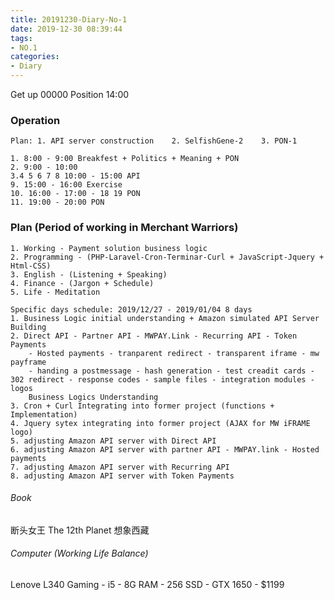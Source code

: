 ```yaml
---
title: 20191230-Diary-No-1
date: 2019-12-30 08:39:44
tags:
- NO.1
categories:
- Diary
---
```

Get up 00000 Position 14:00  

### Operation

	Plan: 1. API server construction	2. SelfishGene-2	3. PON-1

	1. 8:00 - 9:00 Breakfest + Politics + Meaning + PON
	2. 9:00 - 10:00 
	3.4 5 6 7 8 10:00 - 15:00 API
	9. 15:00 - 16:00 Exercise
	10. 16:00 - 17:00 - 18 19 PON
	11. 19:00 - 20:00 PON
	
	


### Plan (Period of working in Merchant Warriors)
	1. Working - Payment solution business logic
	2. Programming - (PHP-Laravel-Cron-Terminar-Curl + JavaScript-Jquery + Html-CSS)
	3. English - (Listening + Speaking) 
	4. Finance - (Jargon + Schedule)
	5. Life - Meditation  

	Specific days schedule: 2019/12/27 - 2019/01/04 8 days
	1. Business Logic initial understanding + Amazon simulated API Server Building
	2. Direct API - Partner API - MWPAY.Link - Recurring API - Token Payments
		- Hosted payments - tranparent redirect - transparent iframe - mw payframe
		- handing a postmessage - hash generation - test creadit cards - 302 redirect - response codes - sample files - integration modules - logos
		Business Logics Understanding 
	3. Cron + Curl Integrating into former project (functions + Implementation)
	4. Jquery sytex integrating into former project (AJAX for MW iFRAME logo)
	5. adjusting Amazon API server with Direct API
	6. adjusting Amazon API server with partner API - MWPAY.link - Hosted payments
	7. adjusting Amazon API server with Recurring API
	8. adjusting Amazon API server with Token Payments

###### Book	
断头女王
The 12th Planet
想象西藏

###### Computer (Working Life Balance) 
Lenove L340 Gaming - i5 - 8G RAM - 256 SSD - GTX 1650 - $1199  



